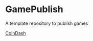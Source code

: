 # GamePublish
A template repository to publish games

[CoinDash](https://wcu-cs-cooperlab.github.io/demo-games-MichalBienias/player_scene/index.html)
